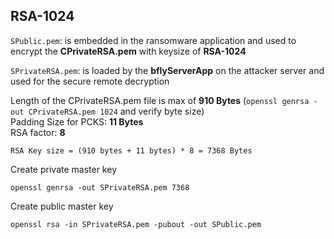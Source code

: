 ## RSA-1024

`SPublic.pem`: is embedded in the ransomware application and used to encrypt
the **CPrivateRSA.pem** with keysize of **RSA-1024**

`SPrivateRSA.pem`: is loaded by the **bflyServerApp** on the attacker server and used for the secure remote decryption


Length of the CPrivateRSA.pem file is max of **910 Bytes** (`openssl genrsa -out CPrivateRSA.pem 1024` and verify byte size) <br>
Padding Size for PCKS: **11 Bytes** <br>
RSA factor: **8** <br>

`RSA Key size = (910 bytes + 11 bytes) * 8 = 7368 Bytes`

Create private master key
<pre><code>openssl genrsa -out SPrivateRSA.pem 7368</code></pre>

Create public master key
<pre><code>openssl rsa -in SPrivateRSA.pem -pubout -out SPublic.pem</code></pre>